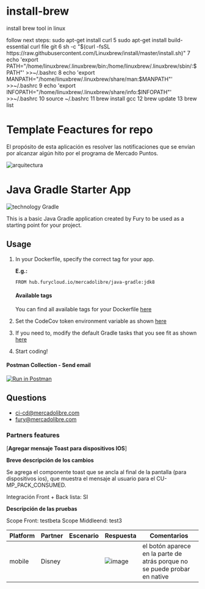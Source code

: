 
# install-brew

    
install brew tool in linux

follow next steps:
sudo apt-get install curl
    5  sudo apt-get install build-essential curl file git
    6  sh -c "$(curl -fsSL https://raw.githubusercontent.com/Linuxbrew/install/master/install.sh)"
    7  echo 'export PATH="/home/linuxbrew/.linuxbrew/bin:/home/linuxbrew/.linuxbrew/sbin/:$PATH"' >>~/.bashrc
    8  echo 'export MANPATH="/home/linuxbrew/.linuxbrew/share/man:$MANPATH"' >>~/.bashrc
    9  echo 'export INFOPATH="/home/linuxbrew/.linuxbrew/share/info:$INFOPATH"' >>~/.bashrc
   10  source  ~/.bashrc
   11  brew install gcc
   12  brew update
   13  brew list
   
   
   
   # Template Feactures for repo

El propósito de esta aplicación es resolver las notificaciones que se envían por alcanzar algún hito por el programa de Mercado Puntos. 

![arquitectura](https://github.com/mercadolibre/fury_loyal-notifications/blob/master/app.png)


# Java Gradle Starter App

![technology Gradle](https://img.shields.io/badge/technology-Gradle-blue.svg)

This is a basic Java Gradle application created by Fury to be used as a starting point for your project.

## Usage

1. In your Dockerfile, specify the correct tag for your app.

   **E.g.:**

   `FROM hub.furycloud.io/mercadolibre/java-gradle:jdk8`

   #### Available tags

   You can find all available tags for your Dockerfile [here](https://github.com/mercadolibre/fury-docker_images/blob/master/java-gradle/README.md#available-tags)

2. Set the CodeCov token environment variable as shown [here](https://github.com/mercadolibre/fury-docker_images/blob/master/java-gradle/README.md#codecov)

3. If you need to, modify the default Gradle tasks that you see fit as shown [here](https://github.com/mercadolibre/fury-docker_images/blob/master/java-gradle/README.md##environment-variables)

4. Start coding!


#### Postman Collection - Send email
[![Run in Postman](https://run.pstmn.io/button.svg)](https://app.getpostman.com/run-collection/7365e9c559dec6402275)

## Questions

* [ci-cd@mercadolibre.com](ci-cd@mercadolibre.com)
* [fury@mercadolibre.com](fury@mercadolibre.com)


### Partners features

[**Agregar mensaje Toast para dispositivos IOS**]

**Breve descripción de los cambios** 

Se agrega el componente toast que se ancla al final de la pantalla (para dispositivos ios), que muestra el mensaje al usuario para el CU-MP_PACK_CONSUMED. 

Integración Front + Back lista: SI 

 
**Descripción de las pruebas**



Scope Front: testbeta
Scope Middleend: test3

| Platform |  Partner  |      Escenario     |      Respuesta      |  Comentarios  |
| --------- | -------- | ---------------- | ----------------- | -------------- |
|        mobile      |    Disney    | | ![image](https://user-images.githubusercontent.com/72230338/95878514-e8cdd580-0d3a-11eb-8300-c20a0d13d1ce.png)   |  el botón aparece en la parte de atrás porque no se puede probar en native  |



